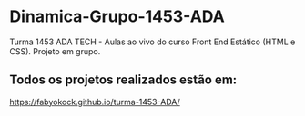 # Dinamica-Grupo-1453-ADA

Turma 1453 ADA TECH - Aulas ao vivo do curso Front End Estático (HTML e CSS). Projeto em grupo.

## Todos os projetos realizados estão em:

https://fabyokock.github.io/turma-1453-ADA/
